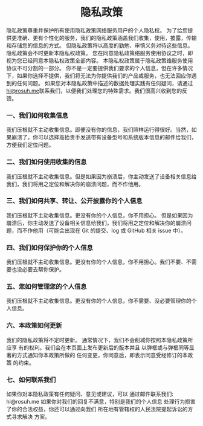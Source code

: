 <h1 align="center">隐私政策</h1>

隐私政策尊重并保护所有使用隐私政策网络服务用户的个人隐私权。 为了给您提供更准确、更有个性化的服务，我们的隐私政策涵盖我们收集，使用，披露，传输和存储您的信息的方式。
但隐私政策将以高度的勤勉、审慎义务对待这些信息。隐私政策会不时更新本隐私权政策。 您在同意隐私政策络服务使用协议之时，即视为您已经同意本隐私权政策全部内容。
本隐私权政策属于隐私政策络服务使用协议不可分割的一部分。 你不是一定要提供我们要求的个人信息，但在许多情况下，如果你选择不提供，我们将无法为你提供我们的产品或服务，也无法回应你遇到的任何问题。
如果您对本隐私政策中描述的数据处理实践有任何疑问，请通过[hi@rosuh.me](mailto:hi@rosuh.me)联系我们，以便我们处理您的特殊需求。我们很高兴收到您的反馈。

<h3> 一、我们如何收集信息</h3>
我们压根就不主动收集信息。即便没有你的信息，我们照样运行得很好。当然，如果崩溃了，你可以选择高抬贵手发送带有设备型号和系统版本信息的邮件给我们，方便我们定位问题。

<h3> 二、我们如何使用收集的信息</h3>
我们压根就不主动收集信息。但是如果因为崩溃后，你主动发送了设备相关信息给我们，我们将用之定位和解决你的崩溃问题，而不作他用。

<h3> 三、我们如何共享、转让、公开披露你的个人信息</h3>
我们压根就不主动收集信息。更没有你的个人信息，你不用担心。
但是如果因为崩溃后，你主动发送了设备相关信息给我们，我们将用之定位和解决你的崩溃问题，而不作他用（可能会出现在 Git 的提交、log 或 GitHub 相关 issue 中）。

<h3> 四、我们如何保护你的个人信息</h3>
我们压根就不主动收集信息。更没有你的个人信息，你不用担心。我们不要、不需要也没必要去帮你保护。

<h3> 五、您如何管理您的个人信息</h3>
我们压根就不主动收集信息。更没有你的个人信息，你不需要、没必要管理你的个人信息。

<h3> 六、本政策如何更新</h3>
我们的隐私政策将不定时更新。
通常情况下，我们不会削减你按照本隐私政策所应享
有的权利。我们会在本页面上发布更新后的版本并且
以弹框或与弹框同等显著的方式通知你本政策所做的
任何变更，你同意后，即表示同意受经修订的本政策
的约束。
<h3>七、如何联系我们</h3>
如果你对本隐私政策有任何疑问、意见或建议，可以
通过邮件联系我们: hi@rosuh.me 如果你对我们的回复不满意，特别是我们的个人信息
处理行为损害了你的合法权益，你还可以通过向我们
所在地有管辖权的人民法院提起诉讼的方式寻求解决
方案。
